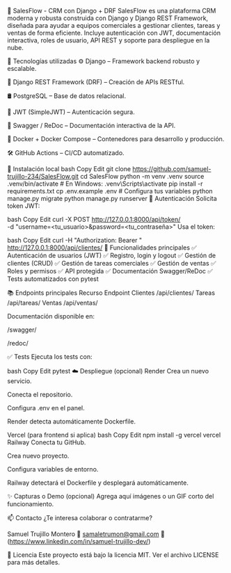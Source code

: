 🚀 SalesFlow - CRM con Django + DRF
SalesFlow es una plataforma CRM moderna y robusta construida con Django y Django REST Framework, diseñada para ayudar a equipos comerciales a gestionar clientes, tareas y ventas de forma eficiente.
Incluye autenticación con JWT, documentación interactiva, roles de usuario, API REST y soporte para despliegue en la nube.


🧰 Tecnologías utilizadas
⚙️ Django – Framework backend robusto y escalable.

🧩 Django REST Framework (DRF) – Creación de APIs RESTful.

🛢 PostgreSQL – Base de datos relacional.

🔐 JWT (SimpleJWT) – Autenticación segura.

📘 Swagger / ReDoc – Documentación interactiva de la API.

🐳 Docker + Docker Compose – Contenedores para desarrollo y producción.

🛠 GitHub Actions – CI/CD automatizado.

🧪 Instalación local
bash
Copy
Edit
git clone https://github.com/samuel-trujillo-234/SalesFlow.git
cd SalesFlow
python -m venv .venv
source .venv/bin/activate   # En Windows: .venv\Scripts\activate
pip install -r requirements.txt
cp .env.example .env        # Configura tus variables
python manage.py migrate
python manage.py runserver
🔑 Autenticación
Solicita token JWT:

bash
Copy
Edit
curl -X POST http://127.0.0.1:8000/api/token/ \
-d "username=<tu_usuario>&password=<tu_contraseña>"
Usa el token:

bash
Copy
Edit
curl -H "Authorization: Bearer <token>" http://127.0.0.1:8000/api/clientes/
🔁 Funcionalidades principales
✅ Autenticación de usuarios (JWT)
✅ Registro, login y logout
✅ Gestión de clientes (CRUD)
✅ Gestión de tareas comerciales
✅ Gestión de ventas
✅ Roles y permisos
✅ API protegida
✅ Documentación Swagger/ReDoc
✅ Tests automatizados con pytest

📚 Endpoints principales
Recurso	Endpoint
Clientes	/api/clientes/
Tareas	/api/tareas/
Ventas	/api/ventas/

Documentación disponible en:

/swagger/

/redoc/

✅ Tests
Ejecuta los tests con:

bash
Copy
Edit
pytest
☁️ Despliegue (opcional)
Render
Crea un nuevo servicio.

Conecta el repositorio.

Configura .env en el panel.

Render detecta automáticamente Dockerfile.

Vercel (para frontend si aplica)
bash
Copy
Edit
npm install -g vercel
vercel
Railway
Conecta tu GitHub.

Crea nuevo proyecto.

Configura variables de entorno.

Railway detectará el Dockerfile y desplegará automáticamente.

✨ Capturas o Demo (opcional)
Agrega aquí imágenes o un GIF corto del funcionamiento.

📫 Contacto
¿Te interesa colaborar o contratarme?

Samuel Trujillo Montero
📧 samaletrumon@gmail.com
💼 (https://www.linkedin.com/in/samuel-trujillo-dev/)

📝 Licencia
Este proyecto está bajo la licencia MIT. Ver el archivo LICENSE para más detalles.
